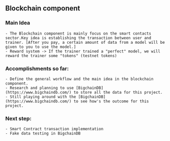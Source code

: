 ## Blockchain component

### Main Idea
    - The Blockchain component is mainly focus on the smart contacts sector.Key idea is establishing the transaction between user and trainer. [After you pay, a certain amount of data from a model will be given to you to use the model.] 
    - Reward system -> If the trainer trained a "perfect" model, we will reward the trainer some "tokens" (testnet tokens)


### Accomplishments so far:
    - Define the general workflow and the main idea in the blockchain component. 
    - Research and planning to use [BigchainDB](https://www.bigchaindb.com/) to store all the data for this project. 
    - Still playing around with the [BigchainDB](https://www.bigchaindb.com/) to see how's the outcome for this project.

### Next step:
    - Smart Contract transaction implementation 
    - Fake data testing in BigchainDB